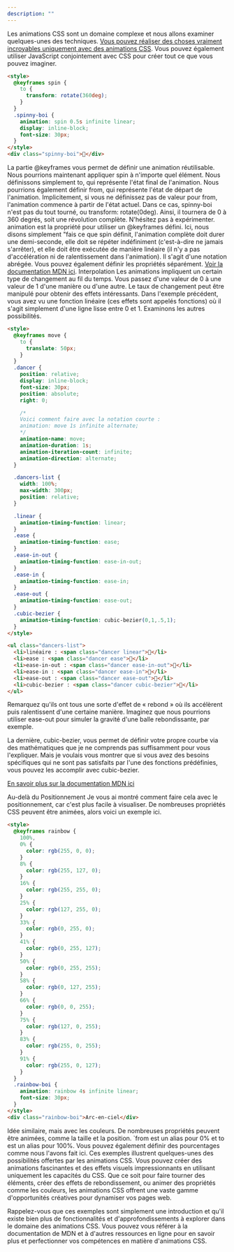 ```yaml
---
description: ""
---
```


Les animations CSS sont un domaine complexe et nous allons examiner quelques-unes des techniques. [Vous pouvez réaliser des choses vraiment incroyables uniquement avec des animations CSS][solar-system]. Vous pouvez également utiliser JavaScript conjointement avec CSS pour créer tout ce que vous pouvez imaginer.

```html
<style>
  @keyframes spin {
    to {
      transform: rotate(360deg);
    }
  }
  .spinny-boi {
    animation: spin 0.5s infinite linear;
    display: inline-block;
    font-size: 30px;
  }
</style>
<div class="spinny-boi">🤢</div>
```

La partie @keyframes vous permet de définir une animation réutilisable. Nous pourrions maintenant appliquer spin à n'importe quel élément.
Nous définissons simplement to, qui représente l'état final de l'animation. Nous pourrions également définir from, qui représente l'état de départ de l'animation. Implicitement, si vous ne définissez pas de valeur pour from, l'animation commence à partir de l'état actuel. Dans ce cas, spinny-boi n'est pas du tout tourné, ou transform: rotate(0deg). Ainsi, il tournera de 0 à 360 degrés, soit une révolution complète. N'hésitez pas à expérimenter.
animation est la propriété pour utiliser un @keyframes défini. Ici, nous disons simplement "fais ce que spin définit, l'animation complète doit durer une demi-seconde, elle doit se répéter indéfiniment (c'est-à-dire ne jamais s'arrêter), et elle doit être exécutée de manière linéaire (il n'y a pas d'accélération ni de ralentissement dans l'animation). Il s'agit d'une notation abrégée. Vous pouvez également définir les propriétés séparément. [Voir la documentation MDN ici][mdn].
Interpolation
Les animations impliquent un certain type de changement au fil du temps. Vous passez d'une valeur de 0 à une valeur de 1 d'une manière ou d'une autre. Le taux de changement peut être manipulé pour obtenir des effets intéressants. Dans l'exemple précédent, vous avez vu une fonction linéaire (ces effets sont appelés fonctions) où il s'agit simplement d'une ligne lisse entre 0 et 1. Examinons les autres possibilités.

```html
<style>
  @keyframes move {
    to {
      translate: 50px;
    }
  }
  .dancer {
    position: relative;
    display: inline-block;
    font-size: 30px;
    position: absolute;
    right: 0;

    /*
    Voici comment faire avec la notation courte :
    animation: move 1s infinite alternate;
    */
    animation-name: move;
    animation-duration: 1s;
    animation-iteration-count: infinite;
    animation-direction: alternate;
  }

  .dancers-list {
    width: 100%;
    max-width: 300px;
    position: relative;
  }

  .linear {
    animation-timing-function: linear;
  }
  .ease {
    animation-timing-function: ease;
  }
  .ease-in-out {
    animation-timing-function: ease-in-out;
  }
  .ease-in {
    animation-timing-function: ease-in;
  }
  .ease-out {
    animation-timing-function: ease-out;
  }
  .cubic-bezier {
    animation-timing-function: cubic-bezier(0,1,.5,1);
  }
</style>

<ul class="dancers-list">
  <li>linéaire : <span class="dancer linear">💃</li>
  <li>ease : <span class="dancer ease">💃</li>
  <li>ease-in-out : <span class="dancer ease-in-out">💃</li>
  <li>ease-in : <span class="dancer ease-in">💃</li>
  <li>ease-out : <span class="dancer ease-out">💃</li>
  <li>cubic-bezier : <span class="dancer cubic-bezier">💃</li>
</ul>
```

Remarquez qu'ils ont tous une sorte d'effet de « rebond » où ils accélèrent puis ralentissent d'une certaine manière. Imaginez que nous pourrions utiliser ease-out pour simuler la gravité d'une balle rebondissante, par exemple.

La dernière, cubic-bezier, vous permet de définir votre propre courbe via des mathématiques que je ne comprends pas suffisamment pour vous l'expliquer. Mais je voulais vous montrer que si vous avez des besoins spécifiques qui ne sont pas satisfaits par l'une des fonctions prédéfinies, vous pouvez les accomplir avec cubic-bezier.

[En savoir plus sur la documentation MDN ici][mdn]

Au-delà du Positionnement
Je vous ai montré comment faire cela avec le positionnement, car c'est plus facile à visualiser. De nombreuses propriétés CSS peuvent être animées, alors voici un exemple ici.

```html
<style>
  @keyframes rainbow {
    100%,
    0% {
      color: rgb(255, 0, 0);
    }
    8% {
      color: rgb(255, 127, 0);
    }
    16% {
      color: rgb(255, 255, 0);
    }
    25% {
      color: rgb(127, 255, 0);
    }
    33% {
      color: rgb(0, 255, 0);
    }
    41% {
      color: rgb(0, 255, 127);
    }
    50% {
      color: rgb(0, 255, 255);
    }
    58% {
      color: rgb(0, 127, 255);
    }
    66% {
      color: rgb(0, 0, 255);
    }
    75% {
      color: rgb(127, 0, 255);
    }
    83% {
      color: rgb(255, 0, 255);
    }
    91% {
      color: rgb(255, 0, 127);
    }
  }
  .rainbow-boi {
    animation: rainbow 4s infinite linear;
    font-size: 30px;
  }
</style>
<div class="rainbow-boi">Arc-en-ciel</div>
```

Idée similaire, mais avec les couleurs. De nombreuses propriétés peuvent être animées, comme la taille et la position.
`from est un alias pour 0% et to est un alias pour 100%. Vous pouvez également définir des pourcentages comme nous l'avons fait ici.
Ces exemples illustrent quelques-unes des possibilités offertes par les animations CSS. Vous pouvez créer des animations fascinantes et des effets visuels impressionnants en utilisant uniquement les capacités du CSS. Que ce soit pour faire tourner des éléments, créer des effets de rebondissement, ou animer des propriétés comme les couleurs, les animations CSS offrent une vaste gamme d'opportunités créatives pour dynamiser vos pages web.

Rappelez-vous que ces exemples sont simplement une introduction et qu'il existe bien plus de fonctionnalités et d'approfondissements à explorer dans le domaine des animations CSS. Vous pouvez vous référer à la documentation de MDN et à d'autres ressources en ligne pour en savoir plus et perfectionner vos compétences en matière d'animations CSS.

[solar-system]: https://codepen.io/juliangarnier/pen/krNqZO
[mdn]: https://developer.mozilla.org/en-US/docs/Web/CSS/easing-function
